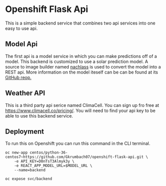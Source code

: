 # Openshift Flask Api

This is a simple backend service that combines two api services into one easy to use api.

## Model Api
The first api is a model service in which you can make predictions off of a model. This backend is customized to use a solar prediction model. A source to image builder named [nachlass](https://github.com/Gkrumbach07/nachlass) is used to convert the model into a REST api. More information on the model iteself can be can be found at its [GitHub reop.](https://github.com/Gkrumbach07/solar_forecaster)

## Weather API
This is a third party api serice named ClimaCell. You can sign up fro free at https://www.climacell.co/pricing/. You will need to find your api key to be able to use this backend service.

## Deployment
To run this on Openshift you can run this command in the CLI terminal.
```
oc new-app centos/python-36-centos7~https://github.com/Gkrumbach07/openshift-flask-api.git \
	-e API_KEY=D0nTsT3Almyk3y \
	-e REACT_APP_MODEL_URL=$MODEL_URL \
	--name=backend

oc expose svc/backend
```

